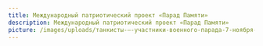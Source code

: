 ```yaml
---
title: Международный патриотический проект «Парад Памяти»
description: Международный патриотический проект «Парад Памяти»
picture: /images/uploads/танкисты-–-участники-военного-парада-7-ноября-1941-года-на-площади-им.в.в.куйбышева.jpg
---
```

